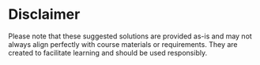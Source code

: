 # Disclaimer
Please note that these suggested solutions are provided as-is and may not always align perfectly with course materials or requirements. They are created to facilitate learning and should be used responsibly.
